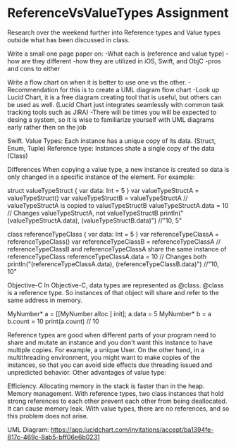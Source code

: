 # ReferenceVsValueTypes Assignment

Research over the weekend further into Reference types and Value types outside what has been discussed in class. 

Write a small one page paper on:
    -What each is (reference and value type)
    -how are they different 
    -how they are utilized in iOS, Swift, and ObjC
    -pros and cons to either 
    
Write a flow chart on when it is better to use one vs the other.
    -Recommendation for this is to create a UML diagram flow chart
    -Look up Lucid Chart, it is a free diagram creating tool that is useful, but others can be used as well. (Lucid Chart just integrates seamlessly with common task tracking tools such as JIRA)
    -There will be times you will be expected to desing a system, so it is wise to familiarize yourself with UML diagrams early rather then on the job


Swift. 
Value Types: Each instance has a unique copy of its data. (Struct, Enum, Tuple)
Reference type: Instances shate a single copy of the data (Class)

Differences 
When copying a value type, a new instance is created so data is only changed in a specific instance of the element. For example:

struct valueTypeStruct { var data: Int = 5 }
var  valueTypeStructA = valueTypeStruct()
var valueTypeStructB = valueTypeStructA                       // valueTypeStructA is copied to valueTypeStructB
valueTypeStructA.data = 10                        // Changes valueTypeStructA, not valueTypeStructB
println("\(valueTypeStructA.data), \(valueTypeStructB.data)")    //"10, 5"

class referenceTypeClass { var data: Int = 5 }
var  referenceTypeClassA = referenceTypeClass()
var referenceTypeClassB = referenceTypeClassA        // referenceTypeClassB and referenceTypeClassA share the same instance of referenceTypeClass
referenceTypeClassA.data = 10                        // Changes both
println("\(referenceTypeClassA.data), \(referenceTypeClassB.data)")    //"10, 10"

Objective-C
In Objective-C, data types are represented as @class. @class is a reference type. So instances of that object will share and refer to the same address in memory.

MyNumber* a = [[MyNumber alloc ] init];
a.data = 5
MyNumber* b = a
b.count = 10
print(a.count) // 10

Reference types are good when different parts of your program need to share and mutate an instance and you don't want this instance to have multiple copies. For example, a unique User. On the other hand, in a multithreading environment, you might want to make copies of the instances, so that you can avoid side effects due threading issued and unpredicted behavior. Other advantages of value type: 

Efficiency. Allocating memory in the stack is faster than in the heap.
Memory management.  With reference types, two class instances that hold strong references to each other prevent each other from being deallocated. It can cause memory leak. With value types, there are no references, and so this problem does not arise. 


UML Diagram: https://app.lucidchart.com/invitations/accept/ba1394fe-817c-469c-8ab5-bff06e6b0231



